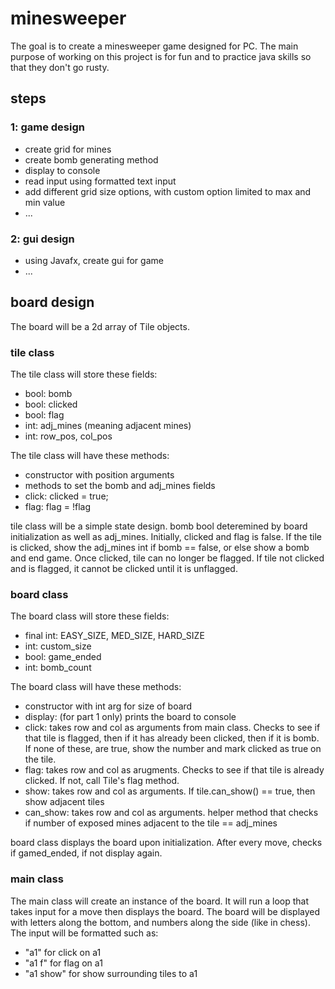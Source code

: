 # minesweeper
The goal is to create a minesweeper game designed for PC. The main purpose of working on this project is for fun and to practice java skills so that they don't go rusty.  
## steps
### 1: game design
- create grid for mines
- create bomb generating method
- display to console
- read input using formatted text input
- add different grid size options, with custom option limited to max and min value
- ...
### 2: gui design
- using Javafx, create gui for game
- ...
  
  
## board design
The board will be a 2d array of Tile objects.
  
### tile class
The tile class will store these fields:
- bool: bomb
- bool: clicked
- bool: flag
- int: adj_mines (meaning adjacent mines)
- int: row_pos, col_pos
  
The tile class will have these methods:
- constructor with position arguments
- methods to set the bomb and adj_mines fields
- click: clicked = true;
- flag: flag = !flag
  
tile class will be a simple state design. bomb bool deteremined by board initialization as well as adj_mines. Initially, clicked and flag is false. If the tile is clicked, show the adj_mines int if bomb == false, or else show a bomb and end game. Once clicked, tile can no longer be flagged. If tile not clicked and is flagged, it cannot be clicked until it is unflagged.

### board class
The board class will store these fields:
- final int: EASY_SIZE, MED_SIZE, HARD_SIZE
- int: custom_size
- bool: game_ended
- int: bomb_count
  
The board class will have these methods:
- constructor with int arg for size of board
- display: (for part 1 only) prints the board to console
- click: takes row and col as arguments from main class. Checks to see if that tile is flagged, then if it has already been clicked, then if it is bomb. If none of these, are true, show the number and mark clicked as true on the tile.
- flag: takes row and col as arugments. Checks to see if that tile is already clicked. If not, call Tile's flag method.
- show: takes row and col as arguments. If tile.can_show() == true, then show adjacent tiles
- can_show: takes row and col as arguments. helper method that checks if number of exposed mines adjacent to the tile == adj_mines
  
board class displays the board upon initialization. After every move, checks if gamed_ended, if not display again.
  
### main class
The main class will create an instance of the board. It will run a loop that takes input for a move then displays the board. The board will be displayed with letters along the bottom, and numbers along the side (like in chess). The input will be formatted such as:  
- "a1" for click on a1
- "a1 f" for flag on a1
- "a1 show" for show surrounding tiles to a1

